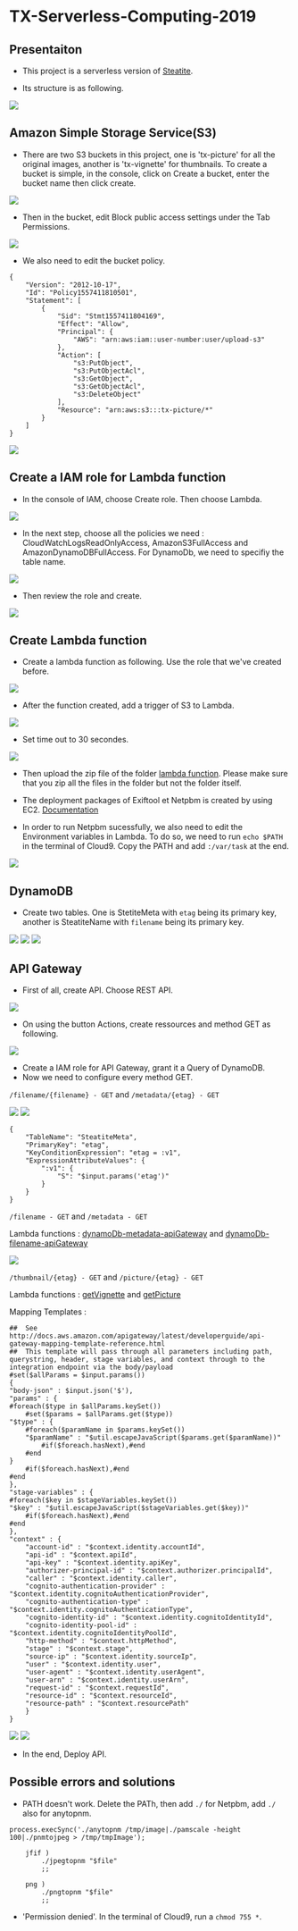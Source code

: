# TX-Serverless-Computing-2019
Presentaiton
------------
* This project is a serverless version of [Steatite](https://github.com/Hypertopic/Steatite). 

* Its structure is as following. 

![](./images/structure.PNG)

Amazon Simple Storage Service(S3)
---------------------------------
* There are two S3 buckets in this project, one is 'tx-picture' for all the original images, another is 'tx-vignette' for thumbnails. 
To create a bucket is simple, in the console, click on Create a bucket, enter the bucket name then click create. 

![](./images/create-bucket.PNG)

* Then in the bucket, edit Block public access settings under the Tab Permissions.

![](./images/s3-public-access.PNG)

* We also need to edit the bucket policy. 

```
{
    "Version": "2012-10-17",
    "Id": "Policy1557411810501",
    "Statement": [
        {
            "Sid": "Stmt1557411804169",
            "Effect": "Allow",
            "Principal": {
                "AWS": "arn:aws:iam::user-number:user/upload-s3"
            },
            "Action": [
                "s3:PutObject",
                "s3:PutObjectAcl",
                "s3:GetObject",
                "s3:GetObjectAcl",
                "s3:DeleteObject"
            ],
            "Resource": "arn:aws:s3:::tx-picture/*"
        }
    ]
}
```

![](./images/bucket-policy.PNG)

Create a IAM role for Lambda function
-------------------------------------
* In the console of IAM, choose Create role. Then choose Lambda. 

![](./images/create-role-1.PNG)

* In the next step, choose all the policies we need : CloudWatchLogsReadOnlyAccess, AmazonS3FullAccess and AmazonDynamoDBFullAccess. For DynamoDb, we need to specifiy the table name. 

![](./images/create-role-2.PNG)

* Then review the role and create. 

![](./images/create-role-4.PNG)

Create Lambda function
----------------------
* Create a lambda function as following. Use the role that we've created before. 

![](./images/create-lambda.PNG)

* After the function created, add a trigger of S3 to Lambda. 

![](./images/add-trigger.PNG)

* Set time out to 30 secondes. 

![](./images/set-timeout.PNG)

* Then upload the zip file of the folder [lambda function](./lambda-function). Please make sure that you zip all the files in the folder but not the folder itself. 

* The deployment packages of Exiftool et Netpbm is created by using EC2. [Documentation](https://aws.amazon.com/premiumsupport/knowledge-center/lambda-linux-binary-package/?nc1=h_ls)

* In order to run Netpbm sucessfully, we also need to edit the Environment variables in Lambda. To do so, we need to run `echo $PATH` in the terminal of Cloud9. Copy the PATH and add `:/var/task` at the end. 

![](./images/PATHlambda.PNG)

DynamoDB
--------
* Create two tables. One is StetiteMeta with `etag` being its primary key, another is SteatiteName with `filename` being its primary key. 

![](./images/create-db.PNG)
![](./images/table-meta.PNG)
![](./images/table-name.PNG)

API Gateway
-----------
* First of all, create API. Choose REST API. 

![](./images/create-api.PNG)

* On using the button Actions, create ressources and method GET as following. 

![](./images/api-ressources.PNG)

* Create a IAM role for API Gateway, grant it a Query of DynamoDB. 
* Now we need to configure every method GET. 

 `/filename/{filename} - GET` and `/metadata/{etag} - GET`

![](./images/api1.PNG)
![](./images/api2.PNG)
```
{
    "TableName": "SteatiteMeta",
    "PrimaryKey": "etag",
    "KeyConditionExpression": "etag = :v1",
    "ExpressionAttributeValues": {
        ":v1": {
            "S": "$input.params('etag')"
        }
    }
}
```
`/filename - GET` and `/metadata - GET`

Lambda functions : [dynamoDb-metadata-apiGateway](./dynamoDb-metadata-apiGateway.js) and [dynamoDb-filename-apiGateway](./dynamoDb-filename-apiGateway.js)

![](./images/api3.PNG)

`/thumbnail/{etag} - GET` and `/picture/{etag} - GET`

Lambda functions : [getVignette](./getVignette.js) and [getPicture](./getPicture.js)

Mapping Templates : 
```
##  See http://docs.aws.amazon.com/apigateway/latest/developerguide/api-gateway-mapping-template-reference.html
##  This template will pass through all parameters including path, querystring, header, stage variables, and context through to the integration endpoint via the body/payload
#set($allParams = $input.params())
{
"body-json" : $input.json('$'),
"params" : {
#foreach($type in $allParams.keySet())
    #set($params = $allParams.get($type))
"$type" : {
    #foreach($paramName in $params.keySet())
    "$paramName" : "$util.escapeJavaScript($params.get($paramName))"
        #if($foreach.hasNext),#end
    #end
}
    #if($foreach.hasNext),#end
#end
},
"stage-variables" : {
#foreach($key in $stageVariables.keySet())
"$key" : "$util.escapeJavaScript($stageVariables.get($key))"
    #if($foreach.hasNext),#end
#end
},
"context" : {
    "account-id" : "$context.identity.accountId",
    "api-id" : "$context.apiId",
    "api-key" : "$context.identity.apiKey",
    "authorizer-principal-id" : "$context.authorizer.principalId",
    "caller" : "$context.identity.caller",
    "cognito-authentication-provider" : "$context.identity.cognitoAuthenticationProvider",
    "cognito-authentication-type" : "$context.identity.cognitoAuthenticationType",
    "cognito-identity-id" : "$context.identity.cognitoIdentityId",
    "cognito-identity-pool-id" : "$context.identity.cognitoIdentityPoolId",
    "http-method" : "$context.httpMethod",
    "stage" : "$context.stage",
    "source-ip" : "$context.identity.sourceIp",
    "user" : "$context.identity.user",
    "user-agent" : "$context.identity.userAgent",
    "user-arn" : "$context.identity.userArn",
    "request-id" : "$context.requestId",
    "resource-id" : "$context.resourceId",
    "resource-path" : "$context.resourcePath"
    }
}
```

![](./images/api4.PNG)
![](./images/api5.PNG)

* In the end, Deploy API. 

Possible errors and solutions
---------------
* PATH doesn't work. Delete the PATh, then add `./` for Netpbm, add `./` also for anytopnm. 
```
process.execSync('./anytopnm /tmp/image|./pamscale -height 100|./pnmtojpeg > /tmp/tmpImage');
```
```
    jfif )
        ./jpegtopnm "$file"
        ;;

    png )
        ./pngtopnm "$file"
        ;;
```
* 'Permission denied'. In the terminal of Cloud9, run a `chmod 755 *`. 
